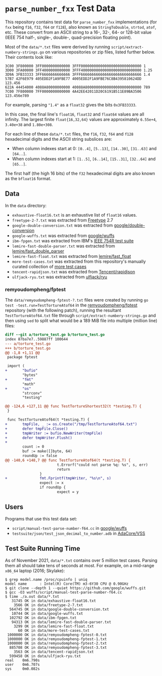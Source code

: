 # `parse_number_fxx` Test Data

This repository contains test data for `parse_number_fxx` implementations (for
`fxx` being `f16`, `f32`, `f64` or `f128`), also known as `StringToDouble`, `strtod`,
`atof`, etc. These convert from an ASCII string to a 16-, 32-, 64- or 128-bit value
(IEEE 754 half-, single-, double-, quad-precision floating point).

Most of the `data/*.txt` files were derived by running
`script/extract-numbery-strings.go` on various repositories or zip files,
listed further below. Their contents look like:

    3C00 3F800000 3FF0000000000000 3FFF0000000000000000000000000000 1
    3D00 3FA00000 3FF4000000000000 3FFF4000000000000000000000000000 1.25
    3D9A 3FB33333 3FF6666666666666 3FFF6666666666666666666666666666 1.4
    57B7 42F6E979 405EDD2F1A9FBE77 4005EDD2F1A9FBE76C8B4395810624DD 123.456
    622A 44454000 4088A80000000000 40088A80000000000000000000000000 789
    7C00 7F800000 7FF0000000000000 4A42EE42011D20C6191B511E89BA3506 123.456e789

For example, parsing `"1.4"` as a `float32` gives the bits `0x3FB33333`.

In this case, the final line's `float16`, `float32` and `float64` values are
all infinity. The largest finite `float{16,32,64}` values are approximately
`6.55e+4`, `3.40e+38` and `1.80e+308`.

For each line of these `data/*.txt` files, the `f16`, `f32`, `f64` and `f128`
hexadecimal digits and the ASCII string subslices are:

- When column indexes start at 0: `[0..4]`, `[5..13]`, `[14..30]`, `[31..63]` and `[64..]`.
- When column indexes start at 1: `[1..5]`, `[6..14]`, `[15..31]`, `[32..64]` and `[65..]`.

The first half (the high 16 bits) of the `f32` hexadecimal digits are also
known as the `bfloat16` format.


## Data

In the `data` directory:

- `exhaustive-float16.txt` is an exhaustive list of `float16` values.
- `freetype-2-7.txt` was extracted from [Freetype](https://www.freetype.org/)
  2.7
- `google-double-conversion.txt` was extracted from
  [google/double-conversion](https://github.com/google/double-conversion)
- `google-wuffs.txt` was extracted from
  [google/wuffs](https://github.com/google/wuffs)
- `ibm-fpgen.txt` was extracted from IBM's
  [IEEE 754R test suite](https://www.research.ibm.com/haifa/projects/verification/fpgen/test_suite_download.shtml)
- `lemire-fast-double-parser.txt` was extracted from
  [lemire/fast\_double\_parser](https://github.com/lemire/fast_double_parser)
- `lemire-fast-float.txt` was extracted from
  [lemire/fast\_float](https://github.com/lemire/fast_float)
- `more-test-cases.txt` was extracted from this repository's manually curated
  collection of [more test cases](./more-test-cases)
- `tencent-rapidjson.txt` was extracted from
  [Tencent/rapidjson](https://github.com/Tencent/rapidjson)
- `ulfjack-ryu.txt` was extracted from
  [ulfjack/ryu](https://github.com/ulfjack/ryu)


### remyoudompheng/fptest

The `data/remyoudompheng-fptest-?.txt` files were created by running `go test
-test.run=TestTortureAtof64` in the
[remyoudompheng/fptest](https://github.com/remyoudompheng/fptest) repository
(with the following patch), running the resultant `TestTortureAtof64.txt` file
through `script/extract-numbery-strings.go` and then using `sed` to split what
would be a 189 MiB file into multiple (million line) files:

```diff
diff --git a/torture_test.go b/torture_test.go
index 87ba7e7..59887ff 100644
--- a/torture_test.go
+++ b/torture_test.go
@@ -1,8 +1,11 @@
 package fptest

 import (
+       "bufio"
        "bytes"
+       "fmt"
        "math"
+       "os"
        "strconv"
        "testing"

@@ -124,6 +127,11 @@ func TestTortureShortest32(t *testing.T) {
 }

 func TestTortureAtof64(t *testing.T) {
+       tmpFile, _ := os.Create("/tmp/TestTortureAtof64.txt")
+       defer tmpFile.Close()
+       tmpWriter := bufio.NewWriter(tmpFile)
+       defer tmpWriter.Flush()
+
        count := 0
        buf := make([]byte, 64)
        roundUp := false
@@ -140,6 +148,7 @@ func TestTortureAtof64(t *testing.T) {
                        t.Errorf("could not parse %q: %s", s, err)
                        return
                }
+               fmt.Fprintf(tmpWriter, "%s\n", s)
                expect := x
                if roundUp {
                        expect = y
```


## Users

Programs that use this test data set:

- `script/manual-test-parse-number-f64.cc` in
  [google/wuffs](https://github.com/google/wuffs)
- `testsuite/json/test_json_decimal_to_number.adb` in
  [AdaCore/VSS](https://github.com/AdaCore/VSS)


## Test Suite Running Time

As of November 2021, `data/*.txt` contains over 5 million test cases. Parsing
them all should take tens of seconds at most. For example, on a mid-range
`x86_64` laptop (2016; Skylake):

```
$ grep model.name /proc/cpuinfo | uniq
model name      : Intel(R) Core(TM) m3-6Y30 CPU @ 0.90GHz
$ git clone --depth 1 --quiet https://github.com/google/wuffs.git
$ gcc -O3 wuffs/script/manual-test-parse-number-f64.cc
$ time ./a.out data/*.txt
   31745 OK in data/exhaustive-float16.txt
    3566 OK in data/freetype-2-7.txt
  564745 OK in data/google-double-conversion.txt
   10744 OK in data/google-wuffs.txt
  102792 OK in data/ibm-fpgen.txt
   94313 OK in data/lemire-fast-double-parser.txt
    3299 OK in data/lemire-fast-float.txt
      60 OK in data/more-test-cases.txt
 1000000 OK in data/remyoudompheng-fptest-0.txt
 1000000 OK in data/remyoudompheng-fptest-1.txt
 1000000 OK in data/remyoudompheng-fptest-2.txt
  885708 OK in data/remyoudompheng-fptest-3.txt
    3563 OK in data/tencent-rapidjson.txt
  599458 OK in data/ulfjack-ryu.txt
real    0m6.790s
user    0m6.707s
sys     0m0.082s
```
